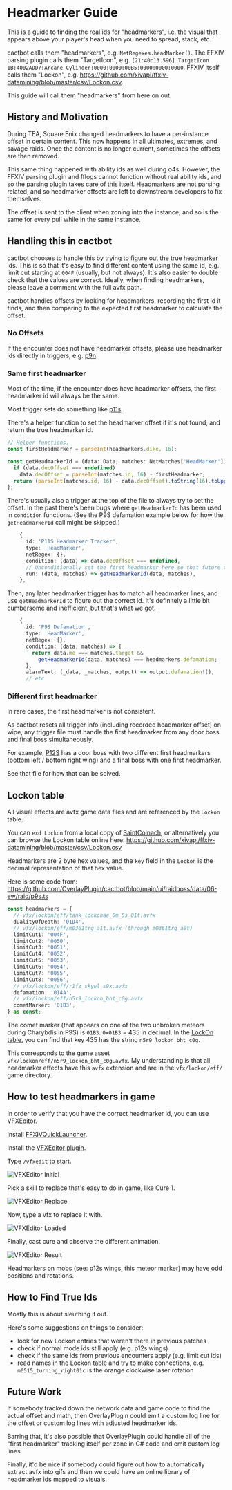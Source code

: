 # Headmarker Guide

This is a guide to finding the real ids for "headmarkers",
i.e. the visual that appears above your player's head when you need to spread, stack, etc.

cactbot calls them "headmarkers",
e.g. `NetRegexes.headMarker()`.
The FFXIV parsing plugin calls them "TargetIcon",
e.g. `[21:40:13.596] TargetIcon 1B:4002ADD7:Arcane Cylinder:0000:0000:00B5:0000:0000:0000`.
FFXIV itself calls them "Lockon",
e.g. <https://github.com/xivapi/ffxiv-datamining/blob/master/csv/Lockon.csv>.

This guide will call them "headmarkers" from here on out.

## History and Motivation

During TEA,
Square Enix changed headmarkers to have a per-instance offset in certain content.
This now happens in all ultimates, extremes, and savage raids.
Once the content is no longer current,
sometimes the offsets are then removed.

This same thing happened with ability ids as well during o4s.
However, the FFXIV parsing plugin and fflogs cannot function without real ability ids,
and so the parsing plugin takes care of this itself.
Headmarkers are not parsing related,
and so headmarker offsets are left to downstream developers to fix themselves.

The offset is sent to the client when zoning into the instance,
and so is the same for every pull while in the same instance.

## Handling this in cactbot

cactbot chooses to handle this by trying to figure out the true headmarker ids.
This is so that it's easy to find different content using the same id,
e.g. limit cut starting at `004F` (usually, but not always).
It's also easier to double check that the values are correct.
Ideally, when finding headmarkers, please leave a comment with the full avfx path.

cactbot handles offsets by looking for headmarkers,
recording the first id it finds,
and then comparing to the expected first headmarker to calculate the offset.

### No Offsets

If the encounter does not have headmarker offsets,
please use headmarker ids directly in triggers,
e.g. [p9n](https://github.com/OverlayPlugin/cactbot/blob/7b904e35c7d678013d229080c858f19d35510ac1/ui/raidboss/data/06-ew/raid/p9n.ts#L33-L38).

### Same first headmarker

Most of the time,
if the encounter does have headmarker offsets,
the first headmarker id will always be the same.

Most trigger sets do something like [p11s](https://github.com/OverlayPlugin/cactbot/blob/3ca3589/ui/raidboss/data/06-ew/raid/p11s.ts).

There's a helper function to set the headmarker offset if it's not found,
and return the true headmarker id.

```typescript
// Helper functions.
const firstHeadmarker = parseInt(headmarkers.dike, 16);

const getHeadmarkerId = (data: Data, matches: NetMatches['HeadMarker']) => {
  if (data.decOffset === undefined)
    data.decOffset = parseInt(matches.id, 16) - firstHeadmarker;
  return (parseInt(matches.id, 16) - data.decOffset).toString(16).toUpperCase().padStart(4, '0');
};
```

There's usually also a trigger at the top of the file to always try to set the offset.
In the past there's been bugs where `getHeadmarkerId` has been used in `condition` functions.
(See the P9S defamation example below for how the `getHeadmarkerId` call might be skipped.)

```typescript
    {
      id: 'P11S Headmarker Tracker',
      type: 'HeadMarker',
      netRegex: {},
      condition: (data) => data.decOffset === undefined,
      // Unconditionally set the first headmarker here so that future triggers are conditional.
      run: (data, matches) => getHeadmarkerId(data, matches),
    },
```

Then, any later headmarker trigger has to match all headmarker lines,
and use `getHeadmarkerId` to figure out the correct id.
It's definitely a little bit cumbersome and inefficient, but that's what we got.

```typescript
    {
      id: 'P9S Defamation',
      type: 'HeadMarker',
      netRegex: {},
      condition: (data, matches) => {
        return data.me === matches.target &&
          getHeadmarkerId(data, matches) === headmarkers.defamation;
      },
      alarmText: (_data, _matches, output) => output.defamation!(),
      // etc
```

### Different first headmarker

In rare cases, the first headmarker is not consistent.

As cactbot resets all trigger info (including recorded headmarker offset) on wipe,
any trigger file must handle the first headmarker from any door boss and final boss simultaneously.

For example, [P12S](https://github.com/OverlayPlugin/cactbot/blob/4700770/ui/raidboss/data/06-ew/raid/p12s.ts#L159-L179)
has a door boss with two different first headmarkers (bottom left / bottom right wing)
and a final boss with one first headmarker.

See that file for how that can be solved.

## Lockon table

All visual effects are avfx game data files and are referenced by the `Lockon` table.

You can `exd Lockon` from a local copy of [SaintCoinach](https://github.com/xivapi/SaintCoinach),
or alternatively you can browse the Lockon table online here: <https://github.com/xivapi/ffxiv-datamining/blob/master/csv/Lockon.csv>

Headmarkers are 2 byte hex values,
and the `key` field in the `Lockon` is the decimal representation of that hex value.

Here is some code from: <https://github.com/OverlayPlugin/cactbot/blob/main/ui/raidboss/data/06-ew/raid/p9s.ts>

```typescript
const headmarkers = {
  // vfx/lockon/eff/tank_lockonae_0m_5s_01t.avfx
  dualityOfDeath: '01D4',
  // vfx/lockon/eff/m0361trg_a1t.avfx (through m0361trg_a8t)
  limitCut1: '004F',
  limitCut2: '0050',
  limitCut3: '0051',
  limitCut4: '0052',
  limitCut5: '0053',
  limitCut6: '0054',
  limitCut7: '0055',
  limitCut8: '0056',
  // vfx/lockon/eff/r1fz_skywl_s9x.avfx
  defamation: '014A',
  // vfx/lockon/eff/n5r9_lockon_bht_c0g.avfx
  cometMarker: '01B3',
} as const;
```

The comet marker (that appears on one of the two unbroken meteors during Charybdis in P9S) is `01B3`.
`0x01B3` = 435 in decimal.
In the [LockOn table](https://github.com/xivapi/ffxiv-datamining/blob/master/csv/Lockon.csv#L439),
you can find that key 435 has the string `n5r9_lockon_bht_c0g`.

This corresponds to the game asset `vfx/lockon/eff/n5r9_lockon_bht_c0g.avfx`.
My understanding is that all headmarker effects have this `avfx` extension
and are in the `vfx/lockon/eff/` game directory.

## How to test headmarkers in game

In order to verify that you have the correct headmarker id,
you can use VFXEditor.

Install [FFXIVQuickLauncher](https://github.com/goatcorp/FFXIVQuickLauncher).

Install the [VFXEditor plugin](https://github.com/0ceal0t/Dalamud-VFXEditor).

Type `/vfxedit` to start.

![VFXEditor Initial](images/vfxeditor_initial.png)

Pick a skill to replace that's easy to do in game, like Cure 1.

![VFXEditor Replace](images/vfxeditor_replace.png)

Now, type a vfx to replace it with.

![VFXEditor Loaded](images/vfxeditor_loaded.png)

Finally, cast cure and observe the different animation.

![VFXEditor Result](images/vfxeditor_result.png)

Headmarkers on mobs (see: p12s wings, this meteor marker) may have odd positions and rotations.

## How to Find True Ids

Mostly this is about sleuthing it out.

Here's some suggestions on things to consider:

- look for new Lockon entries that weren't there in previous patches
- check if normal mode ids still apply (e.g. p12s wings)
- check if the same ids from previous encounters apply (e.g. limit cut ids)
- read names in the Lockon table and try to make connections, e.g. `m0515_turning_right01c` is the orange clockwise laser rotation

## Future Work

If somebody tracked down the network data and game code to find the actual offset and math,
then OverlayPlugin could emit a custom log line for the offset
or custom log lines with adjusted headmarker ids.

Barring that, it's also possible that OverlayPlugin could handle all of the
"first headmarker" tracking itself per zone in C# code and emit custom log lines.

Finally, it'd be nice if somebody could figure out how to automatically extract avfx into gifs
and then we could have an online library of headmarker ids mapped to visuals.
